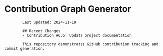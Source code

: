 # Contribution Graph Generator
            
            Last updated: 2024-11-19
            
            ## Recent Changes
            - Contribution #635: Update project documentation
            
            This repository demonstrates GitHub contribution tracking and commit generation.
        
